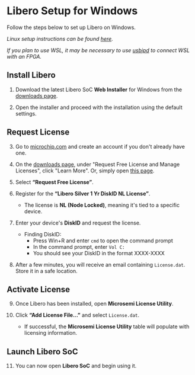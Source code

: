 # Libero Setup for Windows

Follow the steps below to set up Libero on Windows.

_Linux setup instructions can be found [here](https://ww1.microchip.com/downloads/aemDocuments/documents/FPGA/core-docs/Libero/libero/linux_setup_libero_soc_ug.pdf)._

_If you plan to use WSL, it may be necessary to use [usbipd](https://learn.microsoft.com/en-us/windows/wsl/connect-usb#attach-a-usb-device) to connect WSL with an FPGA._

## Install Libero
1. Download the latest Libero SoC **Web Installer** for Windows from the [downloads page](https://www.microchip.com/en-us/products/fpgas-and-plds/fpga-and-soc-design-tools/fpga/libero-software-later-versions#Download-Software).

2. Open the installer and proceed with the installation using the default settings.

## Request License
3. Go to [microchip.com](https://www.microchip.com) and create an account if you don't already have one.

4. On the [downloads page](https://www.microchip.com/en-us/products/fpgas-and-plds/fpga-and-soc-design-tools/fpga/libero-software-later-versions#Download-Software), under "Request Free License and Manage Licenses", click "Learn More". Or, simply open [this page](https://www.microchipdirect.com/fpga-software-products).

5. Select **“Request Free License”**.

6. Register for the **“Libero Silver 1 Yr DiskID NL License”**.
    - The license is **NL (Node Locked)**, meaning it's tied to a specific device.

7. Enter your device's **DiskID** and request the license.
   - Finding DiskID: 
     - Press Win+R and enter `cmd` to open the command prompt
     - In the command prompt, enter `Vol C:`
     - You should see your DiskID in the format XXXX-XXXX

8. After a few minutes, you will receive an email containing `License.dat`. Store it in a safe location.

## Activate License
9. Once Libero has been installed, open **Microsemi License Utility**.

10. Click **“Add License File...”** and select `License.dat`.
    - If successful, the **Microsemi License Utility** table will populate with licensing information.

## Launch Libero SoC
11. You can now open **Libero SoC** and begin using it.
